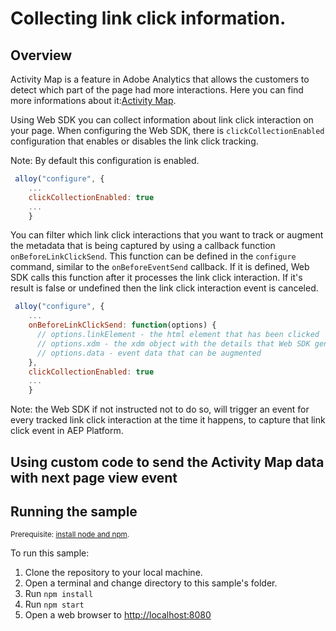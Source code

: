 # Collecting link click information. 

## Overview
Activity Map is a feature in Adobe Analytics that allows the customers to detect which part of the page had more interactions. Here you can find more informations about it:[Activity Map](https://experienceleague.adobe.com/docs/analytics/analyze/activity-map/activity-map.html?lang=en#:~:text=Activity%20Map%20is%20an%20Adobe,engagement%20of%20your%20web%20pages).

Using Web SDK you can collect information about link click interaction on your page. When configuring the Web SDK, there is `clickCollectionEnabled` configuration that enables or disables the link click tracking. 

Note: By default this configuration is enabled.

```javascript
 alloy("configure", {
    ...
    clickCollectionEnabled: true
    ...
    }
```

You can filter which link click interactions that you want to track or augment the metadata that is being captured by using a callback function `onBeforeLinkClickSend`. This function can be defined in the `configure` command, similar to the `onBeforeEventSend` callback.
If it is defined, Web SDK calls this function after it processes the link click interaction. If it's result is false or undefined then the link click interaction event is canceled. 

```javascript
 alloy("configure", {
    ...
    onBeforeLinkClickSend: function(options) {
      // options.linkElement - the html element that has been clicked
      // options.xdm - the xdm object with the details that Web SDK generated from the current page
      // options.data - event data that can be augmented
    },
    clickCollectionEnabled: true
    ...
    }
```
Note: the Web SDK if not instructed not to do so, will trigger an event for every tracked link click interaction at the time it happens, to capture that link click event in AEP Platform.


## Using custom code to send the Activity Map data with next page view event
## Running the sample

<small> Prerequisite: [install node and npm](https://docs.npmjs.com/downloading-and-installing-node-js-and-npm).</small>

To run this sample:

1. Clone the repository to your local machine.
2. Open a terminal and change directory to this sample's folder.
3. Run `npm install`
4. Run `npm start`
5. Open a web browser to [http://localhost:8080](http://localhost:8080)

